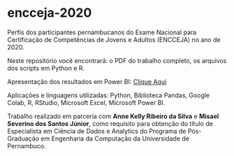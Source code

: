 # encceja-2020
Perfis dos participantes pernambucanos do Exame Nacional para Certificação de Competências de Jovens e Adultos (ENCCEJA) no ano de 2020.

Neste repositório você encontrará: o PDF do trabalho completo, os arquivos dos scripts em Python e R.

Apresentação dos resultados em Power BI: <a href="https://app.powerbi.com/view?r=eyJrIjoiMDA0ZTRkNjMtZjA1NC00Y2YxLTkyY2QtM2FhMzljODE0MTk4IiwidCI6IjMxNjg0YjJjLTc0YTgtNDdmMS1iYThkLWQ1YmM2OWNkZDAwOCJ9&pageName=ReportSection18c432b067330d4b5ba1" target="_blank">Clique Aqui</a>

Aplicações e linguagens utilizadas: Python, Biblioteca Pandas, Google Colab, R, RStudio, Microsoft Excel, Microsoft Power BI.

Trabalho realizado em parceria com <b>Anne Kelly Ribeiro da Silva</b> e <b>Misael Severino dos Santos Júnior</b>, como requisito para obtenção do título de Especialista em Ciência de Dados e Analytics do Programa de Pós-Graduação em Engenharia da Computação da Universidade de Pernambuco.

